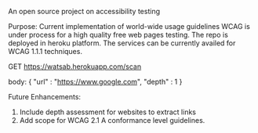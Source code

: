 An open source project on accessibility testing

Purpose: Current implementation of world-wide usage guidelines WCAG is under process for a high quality free web pages testing. The repo is deployed in heroku platform. The services can be currently availed for WCAG 1.1.1 techniques.

GET https://watsab.herokuapp.com/scan

body: { "url" : "https://www.google.com", "depth" : 1 }

Future Enhancements:

1. Include depth assessment for websites to extract links
2. Add scope for WCAG 2.1 A conformance level guidelines.